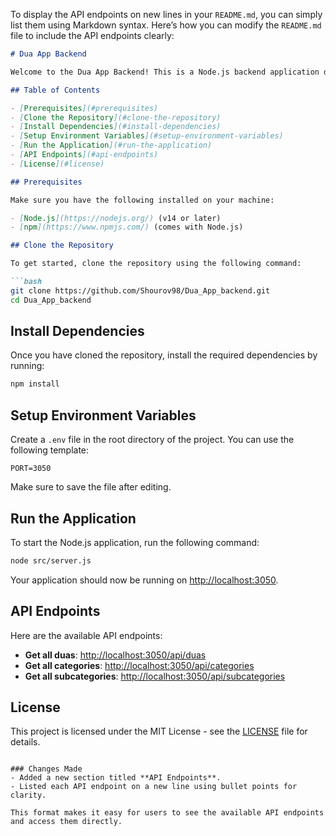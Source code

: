 To display the API endpoints on new lines in your `README.md`, you can simply list them using Markdown syntax. Here’s how you can modify the `README.md` file to include the API endpoints clearly:

```markdown
# Dua App Backend

Welcome to the Dua App Backend! This is a Node.js backend application designed to serve the Dua App.

## Table of Contents

- [Prerequisites](#prerequisites)
- [Clone the Repository](#clone-the-repository)
- [Install Dependencies](#install-dependencies)
- [Setup Environment Variables](#setup-environment-variables)
- [Run the Application](#run-the-application)
- [API Endpoints](#api-endpoints)
- [License](#license)

## Prerequisites

Make sure you have the following installed on your machine:

- [Node.js](https://nodejs.org/) (v14 or later)
- [npm](https://www.npmjs.com/) (comes with Node.js)

## Clone the Repository

To get started, clone the repository using the following command:

```bash
git clone https://github.com/Shourov98/Dua_App_backend.git
cd Dua_App_backend
```

## Install Dependencies

Once you have cloned the repository, install the required dependencies by running:

```bash
npm install
```

## Setup Environment Variables

Create a `.env` file in the root directory of the project. You can use the following template:

```plaintext
PORT=3050
```

Make sure to save the file after editing.

## Run the Application

To start the Node.js application, run the following command:

```bash
node src/server.js
```

Your application should now be running on [http://localhost:3050](http://localhost:3050).

## API Endpoints

Here are the available API endpoints:

- **Get all duas**: [http://localhost:3050/api/duas](http://localhost:3050/api/duas)
- **Get all categories**: [http://localhost:3050/api/categories](http://localhost:3050/api/categories)
- **Get all subcategories**: [http://localhost:3050/api/subcategories](http://localhost:3050/api/subcategories)

## License

This project is licensed under the MIT License - see the [LICENSE](LICENSE) file for details.
```

### Changes Made
- Added a new section titled **API Endpoints**.
- Listed each API endpoint on a new line using bullet points for clarity.

This format makes it easy for users to see the available API endpoints and access them directly.
